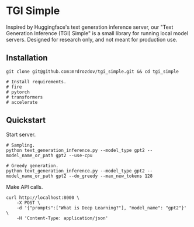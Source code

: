 # TGI Simple

Inspired by Huggingface's text generation inference server, our "Text Generation Inference (TGI) Simple" is a small library for running local model servers. Designed for research only, and not meant for production use.

## Installation

```
git clone git@github.com:mrdrozdov/tgi_simple.git && cd tgi_simple

# Install requirements.
# fire
# pytorch
# transformers
# accelerate
```

## Quickstart

Start server.

```
# Sampling.
python text_generation_inference.py --model_type gpt2 --model_name_or_path gpt2 --use-cpu

# Greedy generation.
python text_generation_inference.py --model_type gpt2 --model_name_or_path gpt2 --do_greedy --max_new_tokens 128
```

Make API calls.

```
curl http://localhost:8000 \
    -X POST \
    -d '{"prompts":["What is Deep Learning?"], "model_name": "gpt2"}' \
    -H 'Content-Type: application/json'
```
